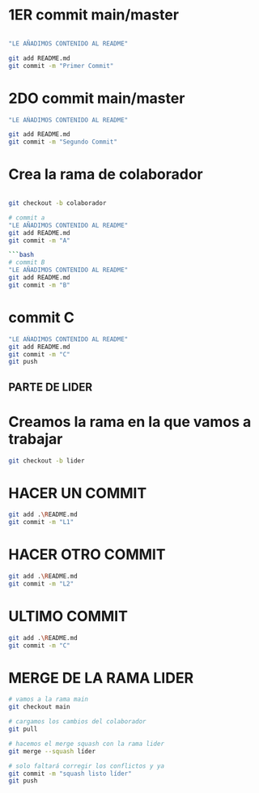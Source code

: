 
# 1ER commit main/master
```bash

"LE AÑADIMOS CONTENIDO AL README"

git add README.md
git commit -m "Primer Commit"

```

# 2DO commit main/master

```bash
"LE AÑADIMOS CONTENIDO AL README"

git add README.md
git commit -m "Segundo Commit"
```
# Crea la rama de colaborador

```bash

git checkout -b colaborador

# commit a
"LE AÑADIMOS CONTENIDO AL README"
git add README.md
git commit -m "A"

```bash
# commit B
"LE AÑADIMOS CONTENIDO AL README"
git add README.md
git commit -m "B"

```

# commit C
```bash
"LE AÑADIMOS CONTENIDO AL README"
git add README.md
git commit -m "C"
git push
```


## PARTE DE LIDER

# Creamos la rama en la que vamos a trabajar
```bash
git checkout -b lider
```

# HACER UN COMMIT
```bash
git add .\README.md
git commit -m "L1"
```

# HACER OTRO COMMIT
````bash
git add .\README.md
git commit -m "L2"
````

# ULTIMO COMMIT
```bash
git add .\README.md
git commit -m "C"
```


# MERGE DE LA RAMA LIDER
```bash
# vamos a la rama main
git checkout main

# cargamos los cambios del colaborador
git pull

# hacemos el merge squash con la rama lider
git merge --squash líder

# solo faltará corregir los conflictos y ya
git commit -m "squash listo líder"
git push
```
